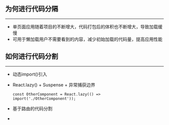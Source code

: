 ## 为何进行代码分隔
---
- 单页面应用随着项目的不断增大，代码打包后的体积也不断增大，导致加载缓慢
- 可用于懒加载用户不需要看到的内容，减少初始加载的代码量，提高应用性能

## 如何进行代码分割
---
- 动态import()引入
- React.lazy() + Suspense + 异常捕获边界
	```
	const OtherComponent = React.lazy(() => import('./OtherComponent'));
	```

- 基于路由的代码分割
- 

